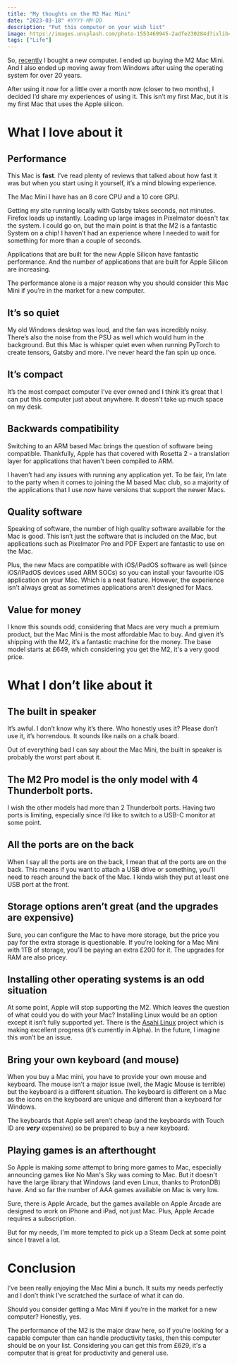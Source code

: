 ```yaml
---
title: "My thoughts on the M2 Mac Mini"
date: "2023-03-18" #YYYY-MM-DD
description: "Put this computer on your wish list"
image: https://images.unsplash.com/photo-1553469945-2adfe230284d?ixlib=rb-4.0.3&ixid=MnwxMjA3fDB8MHxwaG90by1wYWdlfHx8fGVufDB8fHx8&auto=format&fit=crop&w=7200&q=80
tags: ["Life"]
---
```


So, [recently](https://joshblewitt.dev/blog/2023-01-28-next-computer/) I bought a new computer. I ended up buying the M2 Mac Mini. And I also ended up moving away from Windows after using the operating system for over 20 years.

After using it now for a little over a month now (closer to two months), I decided I’d share my experiences of using it. This isn’t my first Mac, but it is my first Mac that uses the Apple silicon.

# What I love about it

## Performance

This Mac is ****fast****. I’ve read plenty of reviews that talked about how fast it was but when you start using it yourself, it’s a mind blowing experience.

The Mac Mini I have has an 8 core CPU and a 10 core GPU.

Getting my site running locally with Gatsby takes seconds, not minutes. Firefox loads up instantly. Loading up large images in Pixelmator doesn't tax the system. I could go on, but the main point is that the M2 is a fantastic System on a chip! I haven’t had an experience where I needed to wait for something for more than a couple of seconds.

Applications that are built for the new Apple Silicon have fantastic performance. And the number of applications that are built for Apple Silicon are increasing. 

The performance alone is a major reason why you should consider this Mac Mini if you’re in the market for a new computer.

## It’s so quiet

My old Windows desktop was loud, and the fan was incredibly noisy. There’s also the noise from the PSU as well which would hum in the background. But this Mac is whisper quiet even when running PyTorch to create tensors, Gatsby and more. I’ve never heard the fan spin up once.

## It’s compact

It’s the most compact computer I’ve ever owned and I think it’s great that I can put this computer just about anywhere. It doesn’t take up much space on my desk.

## Backwards compatibility

Switching to an ARM based Mac brings the question of software being compatible. Thankfully, Apple has that covered with Rosetta 2 - a translation layer for applications that haven’t been compiled to ARM.

I haven’t had any issues with running any application yet. To be fair, I’m late to the party when it comes to joining the M based Mac club, so a majority of the applications that I use now have versions that support the newer Macs.

## Quality software

Speaking of software, the number of high quality software available for the Mac is good. This isn’t just the software that is included on the Mac, but applications such as Pixelmator Pro and PDF Expert are fantastic to use on the Mac.

Plus, the new Macs are compatible with iOS/iPadOS software as well (since iOS/iPadOS devices used ARM SOCs) so you can install your favourite iOS application on your Mac. Which is a neat feature. However, the experience isn’t always great as sometimes applications aren’t designed for Macs.

## Value for money

I know this sounds odd, considering that Macs are very much a premium product, but the Mac Mini is the most affordable Mac to buy. And given it’s shipping with the M2, it’s a fantastic machine for the money. The base model starts at £649, which considering you get the M2, it's a very good price.

# What I don’t like about it

## The built in speaker

It’s awful. I don’t know why it’s there. Who honestly uses it? Please don’t use it, it’s horrendous. It sounds like nails on a chalk board.

Out of everything bad I can say about the Mac Mini, the built in speaker is probably the worst part about it.

## The M2 Pro model is the only model with 4 Thunderbolt ports.

I wish the other models had more than 2 Thunderbolt ports. Having two ports is limiting, especially since I’d like to switch to a USB-C monitor at some point.

## All the ports are on the back

When I say all the ports are on the back, I mean that _all_ the ports are on the back. This means if you want to attach a USB drive or something, you'll need to reach around the back of the Mac. I kinda wish they put at least one USB port at the front.

## Storage options aren’t great (and the upgrades are expensive)

Sure, you can configure the Mac to have more storage, but the price you pay for the extra storage is questionable.  If you’re looking for a Mac Mini with 1TB of storage, you’ll be paying an extra £200 for it. The upgrades for RAM are also pricey.

## Installing other operating systems is an odd situation

At some point, Apple will stop supporting the M2. Which leaves the question of what could you do with your Mac? Installing Linux would be an option except it isn’t fully supported yet. There is the [Asahi Linux](https://asahilinux.org/) project which is making excellent progress (it’s currently in Alpha). In the future, I imagine this won’t be an issue.

## Bring your own keyboard (and mouse)

When you buy a Mac mini, you have to provide your own mouse and keyboard. The mouse isn’t a major issue (well, the Magic Mouse is terrible) but the keyboard is a different situation. The keyboard is different on a Mac as the icons on the keyboard are unique and different than a keyboard for Windows.

The keyboards that Apple sell aren’t cheap (and the keyboards with Touch ID are *****very***** expensive) so be prepared to buy a new keyboard.

## Playing games is an afterthought
So Apple is making _some_ attempt to bring more games to Mac, especially announcing games like No Man's Sky was coming to Mac. But it doesn't have the large library that Windows (and even Linux, thanks to ProtonDB) have. And so far the number of AAA games available on Mac is very low.

Sure, there is Apple Arcade, but the games available on Apple Arcade are designed to work on iPhone and iPad, not just Mac. Plus, Apple Arcade requires a subscription.

But for my needs, I'm more tempted to pick up a Steam Deck at some point since I travel a lot.

# Conclusion

I’ve been really enjoying the Mac Mini a bunch. It suits my needs perfectly and I don’t think I’ve scratched the surface of what it can do.

Should you consider getting a Mac Mini if you’re in the market for a new computer? Honestly, yes.

The performance of the M2 is the major draw here, so if you’re looking for a capable computer than can handle productivity tasks, then this computer should be on your list. Considering you can get this from £629, it's a computer that is great for productivity and general use.